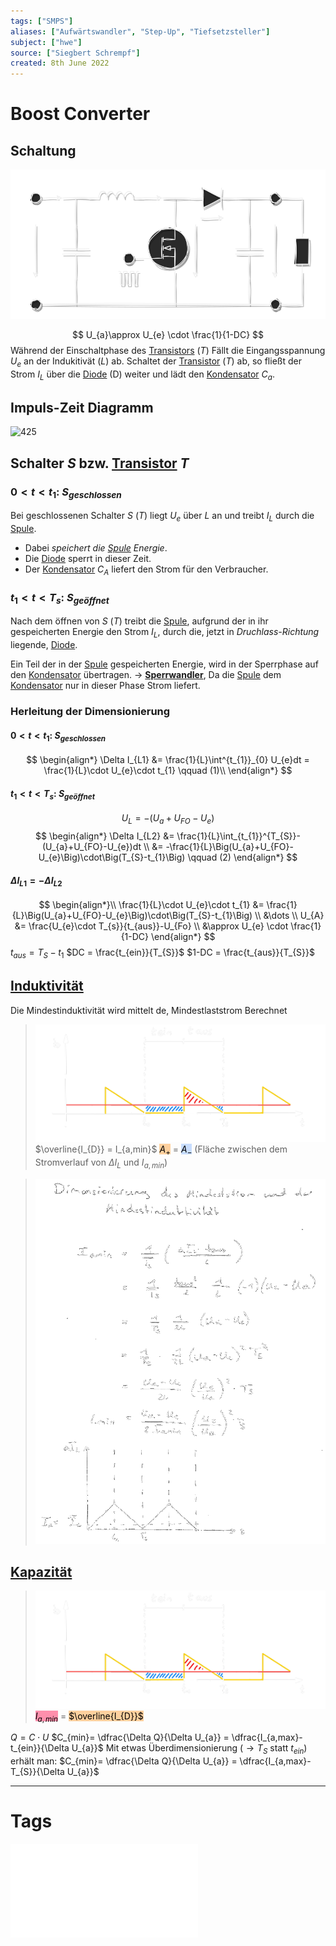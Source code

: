 ```yaml
---
tags: ["SMPS"]
aliases: ["Aufwärtswandler", "Step-Up", "Tiefsetzsteller"]
subject: ["hwe"]
source: ["Siegbert Schrempf"]
created: 8th June 2022
---
```


# Boost Converter

## Schaltung
![Boostconverter](../assets/Boostconverter.svg)

$$
U_{a}\approx U_{e} \cdot \frac{1}{1-DC}
$$
Während der Einschaltphase des [Transistors](../Halbleiter/{MOC}%20Transistor.md) $(T)$ Fällt die Eingangsspannung $U_{e}$ an der Indukitivät $(L)$ ab.
Schaltet der [Transistor](../Halbleiter/{MOC}%20Transistor.md) $(T)$ ab, so fließt der Strom $I_{L}$ über die [Diode](../Halbleiter/Diode.md) (D) weiter und lädt den [Kondensator](../Kapazität.md) $C_{a}$.

## Impuls-Zeit Diagramm

![425](boost_converter_IZdia)

## Schalter $S$ bzw. [Transistor](../Halbleiter/{MOC}%20Transistor.md) $T$
### $0<t<t_{1}$: $S_{geschlossen}$
Bei geschlossenen Schalter $S$ $(T)$ liegt $U_{e}$ über $L$ an und treibt $I_{L}$ durch die [Spule](../Induktivitäten.md).
 - Dabei *speichert die [Spule](../Induktivitäten.md) Energie*.
 - Die [Diode](../Halbleiter/Diode.md) sperrt in dieser Zeit.
 - Der [Kondensator](../Kapazität.md) $C_{A}$ liefert den Strom für den Verbraucher.

### $t_{1}<t<T_{s}$: $S_{geöffnet}$
Nach dem öffnen von $S$ $(T)$ treibt die [Spule](../Induktivitäten.md), aufgrund der in ihr gespeicherten Energie den Strom $I_{L}$, durch die, jetzt in *Druchlass-Richtung* liegende, [Diode](../Halbleiter/Diode.md).

Ein Teil der in der [Spule](../Induktivitäten.md) gespeicherten Energie, wird in der Sperrphase auf den [Kondensator](../Kapazität.md) übertragen.
$\rightarrow$ **[Sperrwandler](Sperrwandler.md)**, Da die [Spule](../Induktivitäten.md) dem [Kondensator](../Kapazität.md) nur in dieser Phase Strom liefert.

### Herleitung der Dimensionierung
#### $0<t<t_{1}$: $S_{geschlossen}$
$$
\begin{align*}
	\Delta I_{L1} &= \frac{1}{L}\int^{t_{1}}_{0} U_{e}dt = \frac{1}{L}\cdot U_{e}\cdot t_{1} \qquad (1)\\
\end{align*}
$$
#### $t_{1}<t<T_{s}$: $S_{geöffnet}$
$$U_{L} = -(U_{a}+U_{FO}-U_{e})$$
$$
\begin{align*}
\Delta I_{L2} &= \frac{1}{L}\int_{t_{1}}^{T_{S}}- (U_{a}+U_{FO}-U_{e})dt
\\
&= -\frac{1}{L}\Big(U_{a}+U_{FO}-U_{e}\Big)\cdot\Big(T_{S}-t_{1}\Big) \qquad (2)
\end{align*}
$$
#### $\Delta I_{L1}= -\Delta I_{L2}$
$$
\begin{align*}\\
\frac{1}{L}\cdot U_{e}\cdot t_{1} &= \frac{1}{L}\Big(U_{a}+U_{FO}-U_{e}\Big)\cdot\Big(T_{S}-t_{1}\Big)
\\
&\dots
\\
U_{A} &= \frac{U_{e}\cdot T_{s}}{t_{aus}}-U_{Fo}
\\
&\approx U_{e} \cdot \frac{1}{1-DC}
\end{align*}
$$
$t_{aus}= T_{S} - t_{1}$
$DC = \frac{t_{ein}}{T_{S}}$
$1-DC = \frac{t_{aus}}{T_{S}}$
## [Induktivität](../Induktivitäten.md)
Die Mindestinduktivität wird mittelt de, Mindestlaststrom Berechnet
>![BuckBoostDisconID](../assets/BuckBoostDisconID.png)
>$\overline{I_{D}} = I_{a,min}$
><mark style="background: #FFB86CA6;">$A_{+}$</mark> = <mark style="background: #ADCCFFA6;">$A_{-}$</mark> (Fläche zwischen dem Stromverlauf von $\Delta I_{L}$ und $I_{a,min}$)

>![BoostIminLmin](../assets/BoostIminLmin.png)

## [Kapazität](../Kapazität.md)
>![BuckBoostDisconID](../assets/BuckBoostDisconID.png)
> <mark style="background: #FF5582A6;">$I_{a,min}$</mark> = <mark style="background: #FFB86CA6;">$\overline{I_{D}}$</mark> 

$Q=C\cdot U$
$C_{min}= \dfrac{\Delta Q}{\Delta U_{a}} = \dfrac{I_{a,max}-t_{ein}}{\Delta U_{a}}$
Mit etwas Überdimensionierung ($\rightarrow T_{S}$ statt $t_{ein}$) erhält man:
$C_{min}= \dfrac{\Delta Q}{\Delta U_{a}} = \dfrac{I_{a,max}-T_{S}}{\Delta U_{a}}$

---
# Tags
![Schaltnetzteile_Schmidt-Walter](../assets/pdf/Schaltnetzteile_Schmidt-Walter.pdf)